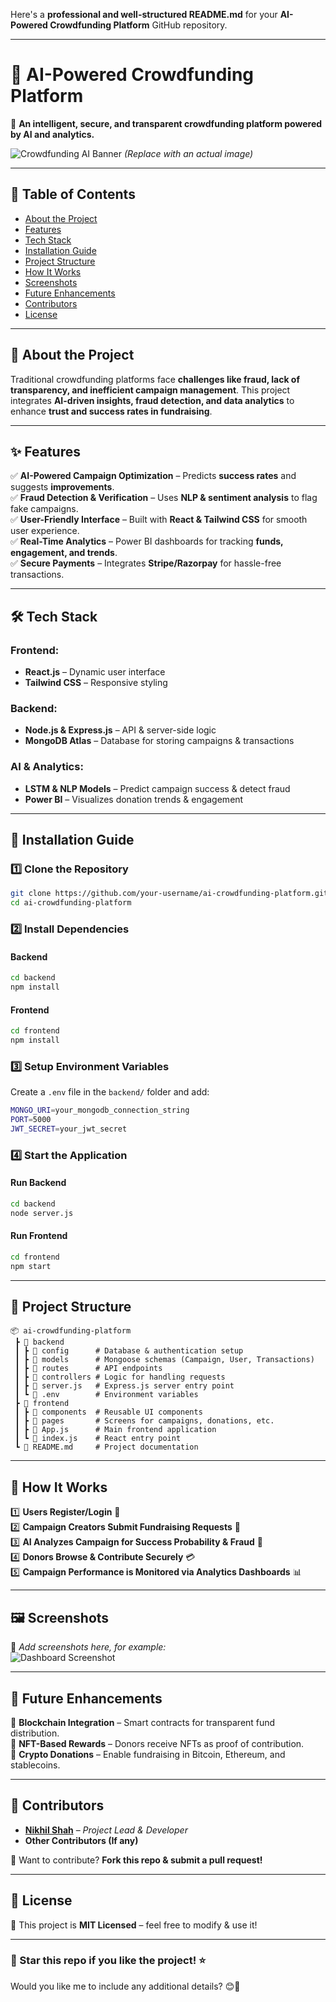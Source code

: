 Here's a **professional and well-structured README.md** for your **AI-Powered Crowdfunding Platform** GitHub repository.  

---

# **🌟 AI-Powered Crowdfunding Platform**  
🚀 **An intelligent, secure, and transparent crowdfunding platform powered by AI and analytics.**  

![Crowdfunding AI Banner](https://via.placeholder.com/1200x400?text=AI+Powered+Crowdfunding+Platform) *(Replace with an actual image)*  

---

## **📌 Table of Contents**  
- [About the Project](#about-the-project)  
- [Features](#features)  
- [Tech Stack](#tech-stack)  
- [Installation Guide](#installation-guide)  
- [Project Structure](#project-structure)  
- [How It Works](#how-it-works)  
- [Screenshots](#screenshots)  
- [Future Enhancements](#future-enhancements)  
- [Contributors](#contributors)  
- [License](#license)  

---

## **📖 About the Project**  
Traditional crowdfunding platforms face **challenges like fraud, lack of transparency, and inefficient campaign management**. This project integrates **AI-driven insights, fraud detection, and data analytics** to enhance **trust and success rates in fundraising**.  

---

## **✨ Features**  
✅ **AI-Powered Campaign Optimization** – Predicts **success rates** and suggests **improvements**.  
✅ **Fraud Detection & Verification** – Uses **NLP & sentiment analysis** to flag fake campaigns.  
✅ **User-Friendly Interface** – Built with **React & Tailwind CSS** for smooth user experience.  
✅ **Real-Time Analytics** – Power BI dashboards for tracking **funds, engagement, and trends**.  
✅ **Secure Payments** – Integrates **Stripe/Razorpay** for hassle-free transactions.  

---

## **🛠️ Tech Stack**  
### **Frontend:**  
- **React.js** – Dynamic user interface  
- **Tailwind CSS** – Responsive styling  

### **Backend:**  
- **Node.js & Express.js** – API & server-side logic  
- **MongoDB Atlas** – Database for storing campaigns & transactions  

### **AI & Analytics:**  
- **LSTM & NLP Models** – Predict campaign success & detect fraud  
- **Power BI** – Visualizes donation trends & engagement  

---

## **🚀 Installation Guide**  

### **1️⃣ Clone the Repository**  
```sh
git clone https://github.com/your-username/ai-crowdfunding-platform.git
cd ai-crowdfunding-platform
```

### **2️⃣ Install Dependencies**  
#### **Backend**  
```sh
cd backend
npm install
```
#### **Frontend**  
```sh
cd frontend
npm install
```

### **3️⃣ Setup Environment Variables**  
Create a `.env` file in the `backend/` folder and add:  
```sh
MONGO_URI=your_mongodb_connection_string
PORT=5000
JWT_SECRET=your_jwt_secret
```

### **4️⃣ Start the Application**  
#### **Run Backend**  
```sh
cd backend
node server.js
```
#### **Run Frontend**  
```sh
cd frontend
npm start
```

---

## **📂 Project Structure**  
```
📦 ai-crowdfunding-platform
 ┣ 📂 backend
 ┃ ┣ 📂 config      # Database & authentication setup
 ┃ ┣ 📂 models      # Mongoose schemas (Campaign, User, Transactions)
 ┃ ┣ 📂 routes      # API endpoints
 ┃ ┣ 📂 controllers # Logic for handling requests
 ┃ ┣ 📜 server.js   # Express.js server entry point
 ┃ ┗ 📜 .env        # Environment variables
 ┣ 📂 frontend
 ┃ ┣ 📂 components  # Reusable UI components
 ┃ ┣ 📂 pages       # Screens for campaigns, donations, etc.
 ┃ ┣ 📜 App.js      # Main frontend application
 ┃ ┗ 📜 index.js    # React entry point
 ┗ 📜 README.md     # Project documentation
```

---

## **🎯 How It Works**  
1️⃣ **Users Register/Login** 🔐  
2️⃣ **Campaign Creators Submit Fundraising Requests** 📝  
3️⃣ **AI Analyzes Campaign for Success Probability & Fraud** 🤖  
4️⃣ **Donors Browse & Contribute Securely** 💳  
5️⃣ **Campaign Performance is Monitored via Analytics Dashboards** 📊  

---

## **🖼 Screenshots**  
📌 *Add screenshots here, for example:*  
![Dashboard Screenshot](https://via.placeholder.com/800x400?text=Dashboard)  

---

## **🔮 Future Enhancements**  
🚀 **Blockchain Integration** – Smart contracts for transparent fund distribution.  
🚀 **NFT-Based Rewards** – Donors receive NFTs as proof of contribution.  
🚀 **Crypto Donations** – Enable fundraising in Bitcoin, Ethereum, and stablecoins.  

---

## **👥 Contributors**  
- **[Nikhil Shah](https://github.com/nikhilshah-1)** – *Project Lead & Developer*  
- **Other Contributors (If any)**  

🙌 Want to contribute? **Fork this repo & submit a pull request!**  

---

## **📜 License**  
📝 This project is **MIT Licensed** – feel free to modify & use it!  

---

### **🌟 Star this repo if you like the project! ⭐**  

Would you like me to include any additional details? 😊🚀
